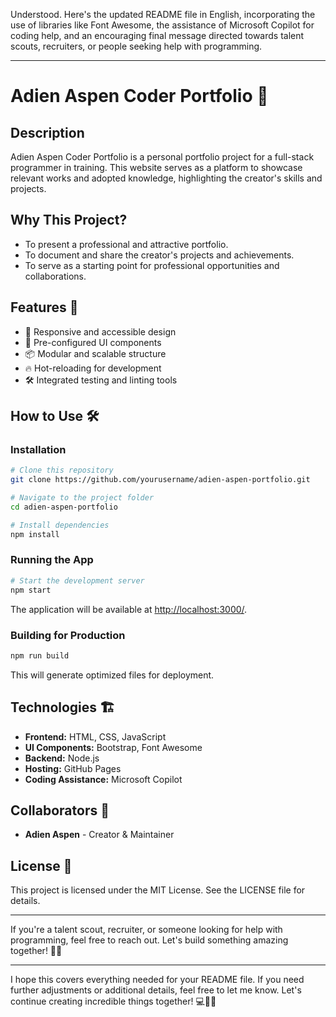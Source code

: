 Understood. Here's the updated README file in English, incorporating the use of libraries like Font Awesome, the assistance of Microsoft Copilot for coding help, and an encouraging final message directed towards talent scouts, recruiters, or people seeking help with programming.

---

# Adien Aspen Coder Portfolio 🚀

## Description
Adien Aspen Coder Portfolio is a personal portfolio project for a full-stack programmer in training. This website serves as a platform to showcase relevant works and adopted knowledge, highlighting the creator's skills and projects.

## Why This Project?
- To present a professional and attractive portfolio.
- To document and share the creator's projects and achievements.
- To serve as a starting point for professional opportunities and collaborations.

## Features 🌟
- 🚀 Responsive and accessible design
- 🎨 Pre-configured UI components
- 📦 Modular and scalable structure
- 🔥 Hot-reloading for development
- 🛠️ Integrated testing and linting tools

## How to Use 🛠️

### Installation
```bash
# Clone this repository
git clone https://github.com/yourusername/adien-aspen-portfolio.git

# Navigate to the project folder
cd adien-aspen-portfolio

# Install dependencies
npm install
```

### Running the App
```bash
# Start the development server
npm start
```
The application will be available at [http://localhost:3000/](http://localhost:3000/).

### Building for Production
```bash
npm run build
```
This will generate optimized files for deployment.

## Technologies 🏗️
- **Frontend:** HTML, CSS, JavaScript
- **UI Components:** Bootstrap, Font Awesome
- **Backend:** Node.js
- **Hosting:** GitHub Pages
- **Coding Assistance:** Microsoft Copilot

## Collaborators 🤝
- **Adien Aspen** - Creator & Maintainer

## License 📜
This project is licensed under the MIT License. See the LICENSE file for details.

---

If you're a talent scout, recruiter, or someone looking for help with programming, feel free to reach out. Let's build something amazing together! 🚀🌟

---

I hope this covers everything needed for your README file. If you need further adjustments or additional details, feel free to let me know. Let's continue creating incredible things together! 💻🎨📄
